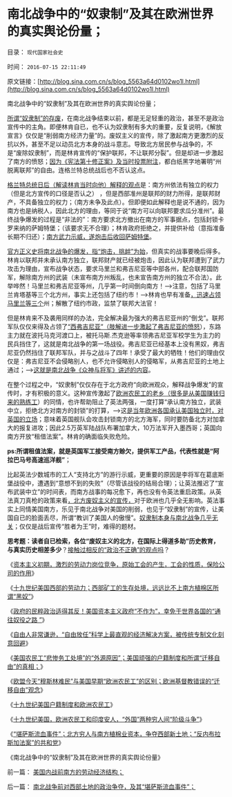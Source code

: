 # 南北战争中的“奴隶制”及其在欧洲世界的真实舆论份量；

目录： `现代国家社会史` 

时间： `2016-07-15 22:11:49` 

原文链接：[http://blog.sina.com.cn/s/blog_5563a64d0102wo1l.html](http://blog.sina.com.cn/s/blog_5563a64d0102wo1l.html)

南北战争中的“奴隶制”及其在欧洲世界的真实舆论份量；

[所谓“奴隶制”的存废](../../../2011/7/8/南方奴隶制是北方社会矛盾的转移和道德借口.md)，在南北战争结束以前，都是无足轻重的政治，甚至不是政治宣传中的主角。即便林肯自已，也不认为奴隶制有多大的重要，反复说明，《解放宣言》仅仅是“削弱南方经济力量”的。废奴主义的宣传，除了激起南方更激烈的反抗以外，甚至不足以动员北方本身的战斗意志。导致北方居民参与战争的，不是“废除奴隶制”，而是林肯宣传的“保护联邦，不让联邦分裂”。但是却进一步激起了南方的愤怒；[因为《宪法第十修正案》及当时投票附注](../../../2011/3/28/美国解体和联合国危机.md)，都白纸黑字地署明“州脱离联邦”的自由。连格兰特总统战后也不否认这点。

[格兰特总统日后（解读林肯当时向他）解释的观点](../../../2011/7/17/林肯反对“把黑人留在美国，那怕是作为奴隶”.md)是：南方州依法有独立的权力（但是北方宣传的口径是否认之）
，但是西部准州是联邦的财力所得，是联邦财产，不具备独立的权力；（南方未争及此点）。但即便如此解释也是说不通的，因为南方也是纳税人，因此北方的理由，等同于说“南方可以向联邦要求瓜分准州”。最终战争爆发的过程是“非法的”：南方要求北方撤出在南方的军事据点，包括封锁卡罗来纳的萨姆特堡；（该要求无不合理）；林肯政府拒绝之，并提供补给（意指准备长期不归还）；[南方武力示威，遂炮击后收回萨姆特堡](../../../2011/7/16/南北战争：政治的本质,民主的本质,都是妥协.md)。

[官方正义史将南北战争的爆发，指“炮击，挑衅”为始](../../../2011/7/15/美国人的战争思维与反战，萨姆特堡与珍珠港.md)，但真实的战事要晚后得多。
林肯以联邦并未承认南方独立，联邦财产就已经被炮击，因此认为联邦遭到了武力攻击为理由，宣布战争状态，要求马里兰和弗吉尼亚等中部各州，配合联邦国防军，解除南方州的武装（未宣布南方州叛乱，也未宣告南方州的独立不合法）。此举哗然！马里兰和弗吉尼亚等州，几乎第一时间倒向南方！——>注意，包括了马里兰肯塔基等三个北方州，事实上还包括了纽约市！——>林肯也早有准备[，迅速占领马里兰等三个](../../../2011/5/7/乱世佳人灰飞烟灭；批评林肯不是否定伟人.md)州；解散了纽约市政，监禁了联邦大法官！

但是林肯来不及袭用同样的办法，完全解决最为强大的弗吉尼亚州的“倒戈”。联邦军队仅仅来得及占领了[“西弗吉尼亚”（肢解进一步激起了弗吉尼亚的愤怒](../../../2011/7/11/南北战争记念曲《CountryRoad》随风而去.md)），东路主力就在波托马克河渡口上，被托马斯.杰克逊等率领弗吉尼亚军校学生为主力的民兵挡住了，这就是南北战争的第一场战役。弗吉尼亚已经基本上没有黑奴，弗吉尼亚仍然挡住了联邦军队，并与之战斗了四年！承受了最大的牺牲！他们的理由仅仅是：弗吉尼亚不会侵略别人，也不允许侵略别人的侵略军，从弗吉尼亚的土地上通过；——>[这就是南北战争《众神与将军》讲述的内容](../../../2011/3/21/非法无正义！众神与将军！.md)。

在整个过程之中，“奴隶制”仅仅存在于北方政府“向欧洲观众，解释战争爆发”的宣传时，才有积极的意义。这种宣传激起了[欧洲农民工的老乡（很多是从美国赚钱归来的熟练工](../../../2016/7/5/基督教和马克思主义故意忽略更悲惨的矿工.md)）的同情，也许帮助阻止了英法两强，一度打算“承认南方独立，武装中立，拒绝北方对南方的封锁”的打算，——>这[是当年欧洲各国承认美国独立时，对英国的立场](../../../2011/5/9/有限的革命，有限的战争.md)；意味着英国舰队会攻击封锁南方的北方海军，同时要防备北方对加拿大的报复进攻；因此2.5万英军陆战队布署加拿大，10万法军开入墨西哥；英国向南方开放“租借法案”。林肯的确面临失败危险。

**ps:所谓租值法案，就是英国军工接受南方赊欠，提供军工产品，代表性就是“阿拉巴马号高速巡洋舰”**；

比起英法少数城市的工人“支持北方”的游行示威，更重要的原因是李将军在葛底斯堡战役中，遭遇到“意想不到的失败”（尽管该战役的结局合理）；让英法推迟了“宣布武装中立”的时间表，而南方战事的每况愈下，再也没有令英法重启政策。从英法真刀真枪的政策来看[，北方废奴主义的宣传，](../../../2015/5/17/南北战争＝废奴主义自利的道德要挟＋捆绑统一；.md)对于欧洲也几乎全无影响。英法事实上同情美国南方，乐见于南北战争对美国的削弱，也见于“奴隶制”的宣传，让美国自已的脸面丢尽，所谓“教训了美国人的傲慢”。[奴隶制本身与南北战争几乎无关](../../../2011/5/7/南北战争的原因不是奴隶制.md)；仅仅是战后宣传“胜者为王”时，难得的题材。

**思考题：读者自已检索，各位“废奴主义的北方，在国际上得道多助”历史教育，与真实历史相差多少**？[接触过相反的“政治不正确”的观点吗](../../../2011/7/16/绝对的内战！1860年美国人信仰“民主帝国”.md)？

《[资本主义初期，激烈的劳动力岗位竞争，原始工会的产生，工会的性质，保险公司的作用](../../../2016/7/6/采矿的劳资博弈，“政府监管”间接激励了“人造矿难”；.md)》

《[十九世纪美国西部的劳动力；西部矿工的生存处境，远远比不上南方植棉区所谓“黑奴”](../../../2016/7/7/十九世纪美国西部的劳动力，牛仔，印第安人，欧洲农民工；.md)》

《[政府的民粹政治适得其反！美国资本主义政府“不作为”，幸免于世界各国的“通往奴役之路
”](../../../2016/7/8/美国政府若取缔自由放任，监管市场的四个直观方法，及其逻辑后果.md)》

《[自由人非常谦逊，“自由放任”科学上最直观的经济解决方案，被传统专制文化刻意回避](../../../2016/7/9/自由人非常谦逊，甚至是世界上最谦逊的人；.md)》

《[美国农民工“悲惨务工处境”的“外源原因”；美国顽强的户籍制度和所谓“迁移自由”的真相；](../../../2016/7/10/美国顽强的户籍制度，及所谓“迁移自由”的真相；.md)》

《[欧盟今天“穆斯林难民”与美国早期“欧洲农民工”的区别；欧洲基督教错误的“迁移自由”观念](../../../2016/7/11/穆斯林难民“恐怖分子”不是“恩将仇报”.md)》

《[十九世纪美国户籍制度和欧洲农民工](../../../2016/7/12/十九世纪美国户籍制度和欧洲农民工；.md)》

《[十九世纪美国，欧洲农民工和印度安人，“外国”两种穷人间“阶级斗争”](../../../2016/7/13/十九世纪美国，两种外国穷人之间的“阶级斗争”.md)》

《[“堪萨斯流血事件”；北方穷人与南方植棉业资本，争夺西部新土地；“反内布拉斯加法案”的共和党](../../../2016/7/14/南北战争前对西部土地的政治争夺，及其“堪萨斯流血事件”；.md)》

《南北战争中的“奴隶制”及其在欧洲世界的真实舆论份量》

前一篇： [美国内战前南方的劳动经济结构；](../../../2016/7/16/美国内战前南方的劳动经济结构；.md)

后一篇： [南北战争前对西部土地的政治争夺，及其“堪萨斯流血事件”；](../../../2016/7/14/南北战争前对西部土地的政治争夺，及其“堪萨斯流血事件”；.md)

